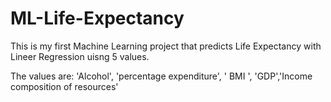 # ML-Life-Expectancy
This is my first Machine Learning project that predicts Life Expectancy with Lineer Regression uisng 5 values.

The values are: 'Alcohol', 'percentage expenditure', ' BMI ', 'GDP','Income composition of resources'

